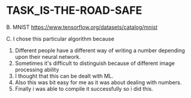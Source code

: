 # TASK_IS-THE-ROAD-SAFE

B. MNIST  https://www.tensorflow.org/datasets/catalog/mnist

C. I chose this particular algorithm because 
1. Different people have a different way of writing a number depending upon their neural network.
2. Sometimes it's difficult to distinguish because of different image processing ability 
3. I thought that this can be dealt with ML.
4. Also this was bit easy for me as it was about dealing with numbers.
5. Finally i was able to compile it successfully so i did this.
